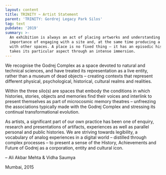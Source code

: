 ```yaml
---
layout: content
title: TRINITY ~ Artist Statement
parent: 'TRINITY: Gordrej Legacy Park Silos'
tag: text
pubdate: '2019'
summary: >-
  An exhibition is always an act of placing artworks and understanding the
  importance of engaging with a site and, at the same time producing a polylogue
  with other spaces. A place is no fixed thing – it has an episodic history and
  takes its particular aspect through an intense immersion.
---
```

We recognise the Godrej Complex as a space devoted to natural and technical sciences, and have treated its representation as a live entity, rather than a museum of dead objects – creating contexts that represent different physical, psychological, historical, cultural realms and realities.

Within the three silo(s) are spaces that embody the conditions in which histories, stories, objects and memories find their voices and interlink to present themselves as part of microcosmic memory theatres – unfreezing the associations typically made with the Godrej Complex and stressing its continual transformational evolution.

As artists, a significant part of our own practice has been one of enquiry, research and presentations of artifacts, experiences as well as parallel personal and public histories. We are striving towards legibility, a vocabulary of analog experiences in a digital world – distilled through complex processes – to present a sense of the History, Achievements and Future of Godrej as a corporation, entity and cultural icon.



– Ali Akbar Mehta & Vidha Saumya

Mumbai, 2015

